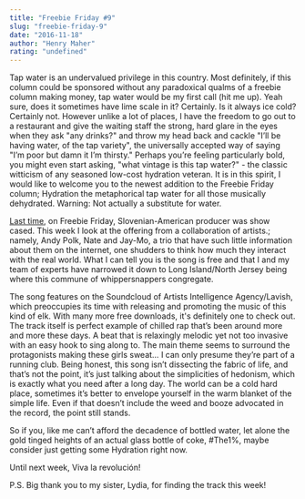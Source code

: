 ```yaml
---
title: "Freebie Friday #9"
slug: "freebie-friday-9"
date: "2016-11-18"
author: "Henry Maher"
rating: "undefined"
---
```


Tap water is an undervalued privilege in this country. Most definitely, if this column could be sponsored without any paradoxical qualms of a freebie column making money, tap water would be my first call (hit me up). Yeah sure, does it sometimes have lime scale in it? Certainly. Is it always ice cold? Certainly not. However unlike a lot of places, I have the freedom to go out to a restaurant and give the waiting staff the strong, hard glare in the eyes when they ask "any drinks?" and throw my head back and cackle "I’ll be having water, of the tap variety", the universally accepted way of saying "I’m poor but damn it I’m thirsty." Perhaps you’re feeling particularly bold, you might even start asking, "what vintage is this tap water?" - the classic witticism of any seasoned low-cost hydration veteran. It is in this spirit, I would like to welcome you to the newest addition to the Freebie Friday column; Hydration the metaphorical tap water for all those musically dehydrated. Warning: Not actually a substitute for water.

[Last time](http://pearshapedexeter.com/freebie-friday-8/), on Freebie Friday, Slovenian-American producer was show cased. This week I look at the offering from a collaboration of artists.; namely, Andy Polk, Nate and Jay-Mo, a trio that have such little information about them on the internet, one shudders to think how much they interact with the real world. What I can tell you is the song is free and that I and my team of experts have narrowed it down to Long Island/North Jersey being where this commune of whippersnappers congregate.

The song features on the Soundcloud of Artists Intelligence Agency/Lavish, which preoccupies its time with releasing and promoting the music of this kind of elk. With many more free downloads, it's definitely one to check out. The track itself is perfect example of chilled rap that’s been around more and more these days. A beat that is relaxingly melodic yet not too invasive with an easy hook to sing along to. The main theme seems to surround the protagonists making these girls sweat… I can only presume they’re part of a running club. Being honest, this song isn’t dissecting the fabric of life, and that’s not the point, it’s just talking about the simplicities of hedonism, which is exactly what you need after a long day. The world can be a cold hard place, sometimes it’s better to envelope yourself in the warm blanket of the simple life. Even if that doesn’t include the weed and booze advocated in the record, the point still stands.

So if you, like me can’t afford the decadence of bottled water, let alone the gold tinged heights of an actual glass bottle of coke, #The1%, maybe consider just getting some Hydration right now.

Until next week, Viva la revolución!

P.S. Big thank you to my sister, Lydia, for finding the track this week!
